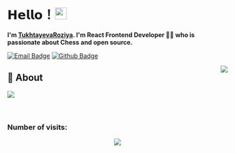 # 𝗛𝗲𝗹𝗹𝗼！<img src="https://user-images.githubusercontent.com/5679180/79618120-0daffb80-80be-11ea-819e-d2b0fa904d07.gif" width="27px"> 

**I'm [TukhtayevaRoziya](https://github.com/TukhtayevaRoziya). I'm React Frontend Developer 👩‍💻 who is passionate about Chess and open source.**

[![Email Badge](https://img.shields.io/badge/Gmail-D14836?style=for-the-badge&logo=gmail&logoColor=white)](mailto:roziyabegimtuxtayeva@gmail.com)
[![Github Badge](https://img.shields.io/badge/GitHub-100000?style=for-the-badge&logo=github&logoColor=white)](https://github.com/TukhtayevaRoziya)


<img align="right" src="https://github-readme-stats.vercel.app/api?username=TukhtayevaRoziya&show_icons=true&hide_border=true">

## 🧐 About
<div>

<a href="https://github.com/TukhtayevaRoziya">
  <img align="center" src="https://github-readme-stats.vercel.app/api/top-langs/?username=TukhtayevaRoziya&bg_color=0d1117&text_color=bdc3c7&title_color=f1c40f&hide_border=true&layout=compact&langs_count=10" />
</a>
</div>
</br>


<br />

<!-- <div  align="center"> <img src="https://activity-graph.herokuapp.com/graph?username=TukhtayevaRoziya&theme=xcode" /></div>
</div> -->

   ### Number of visits:
<p align="center">
   <img src="https://profile-counter.glitch.me/{TukhtayevaRoziya}/count.svg"/>
</p>
